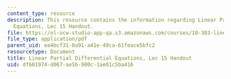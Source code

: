 ```yaml
---
content_type: resource
description: This resource contains the information regarding Linear Partial Differential
  Equations, Lec 15 Handout.
file: https://ol-ocw-studio-app-qa.s3.amazonaws.com/courses/18-303-linear-partial-differential-equations-analysis-and-numerics-fall-2014/df601974d067ae5b900c1ae01c5ba416_MIT18_303F14_delta_notes.pdf
file_type: application/pdf
parent_uid: ea4bcf31-0a91-a41e-49ca-61feace5bfc2
resourcetype: Document
title: Linear Partial Differential Equations, Lec 15 Handout
uid: df601974-d067-ae5b-900c-1ae01c5ba416
---
```

